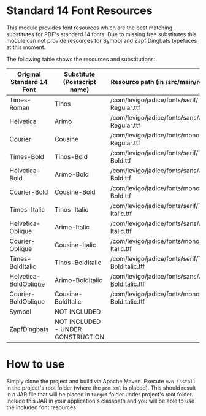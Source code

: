 # Standard 14 Font Resources

This module provides font resources which are the best matching substitutes for PDF's standard 14 fonts. Due to missing free substitutes this module can not provide resources for Symbol and Zapf Dingbats typefaces at this moment.

The following table shows the resources and substitutions:

| Original Standard 14 Font  | Substitute (Postscript name)      | Resource path (in /src/main/resources)               |
| -------------------------- | --------------------------------  | ---------------------------------------------------- |
| Times-Roman                | Tinos                             | /com/levigo/jadice/fonts/serif/Tinos-Regular.ttf     |
| Helvetica                  | Arimo                             | /com/levigo/jadice/fonts/sans/Arimo-Regular.ttf      |
| Courier                    | Cousine                           | /com/levigo/jadice/fonts/mono/Cousine-Regular.ttf    |
| Times-Bold                 | Tinos-Bold                        | /com/levigo/jadice/fonts/serif/Tinos-Bold.ttf        |
| Helvetica-Bold             | Arimo-Bold                        | /com/levigo/jadice/fonts/sans/Arimo-Bold.ttf         |
| Courier-Bold               | Cousine-Bold                      | /com/levigo/jadice/fonts/mono/Cousine-Bold.ttf       |
| Times-Italic               | Tinos-Italic                      | /com/levigo/jadice/fonts/serif/Tinos-Italic.ttf      |
| Helvetica-Oblique          | Arimo-Italic                      | /com/levigo/jadice/fonts/sans/Arimo-Italic.ttf       |
| Courier-Oblique            | Cousine-Italic                    | /com/levigo/jadice/fonts/mono/Cousine-Italic.ttf     |
| Times-BoldItalic           | Tinos-BoldItalic                  | /com/levigo/jadice/fonts/serif/Tinos-BoldItalic.ttf  |
| Helvetica-BoldOblique      | Arimo-BoldItalic                  | /com/levigo/jadice/fonts/sans/Arimo-BoldItalic.ttf   |
| Courier-BoldOblique        | Cousine-BoldItalic                | /com/levigo/jadice/fonts/mono/Cousine-BoldItalic.ttf |
| Symbol                     | NOT INCLUDED                      |                                                      |
| ZapfDingbats               | NOT INCLUDED - UNDER CONSTRUCTION |                                                      |

# How to use

Simply clone the project and build via Apache Maven. Execute `mvn install` in the project's root folder (where the `pom.xml` is placed). This should result in a JAR file that will be placed in `target` folder under project's root folder. Include this JAR in your application's classpath and you will be able to use the included font resources.
